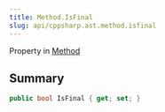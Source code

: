 ```yaml
---
title: Method.IsFinal
slug: api/cppsharp.ast.method.isfinal
---
```

Property in [Method](/api/cppsharp/ast/method)

## Summary



```csharp
public bool IsFinal { get; set; }
```

